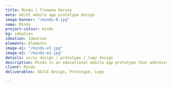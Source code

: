 ```yaml
---
title: Mindu | Treawna Harvey
meta: UX/UI mobile app prototype design
image-banner: "/mindu-0.jpg"
name: Mindu
project-colour: mindu
bg: ideation
ideation: Ideation
elements: Elements
image-e1: "/mindu-e1.jpg"
image-e2: "/mindu-e2.jpg"
details: ux/ui design / prototype / logo design
description: Mindu is an educational mobile app prototype that addresses mental health and wellness.
client: Mindu
deliverables: UX/UI Design, Prototype, Logo

---
```

